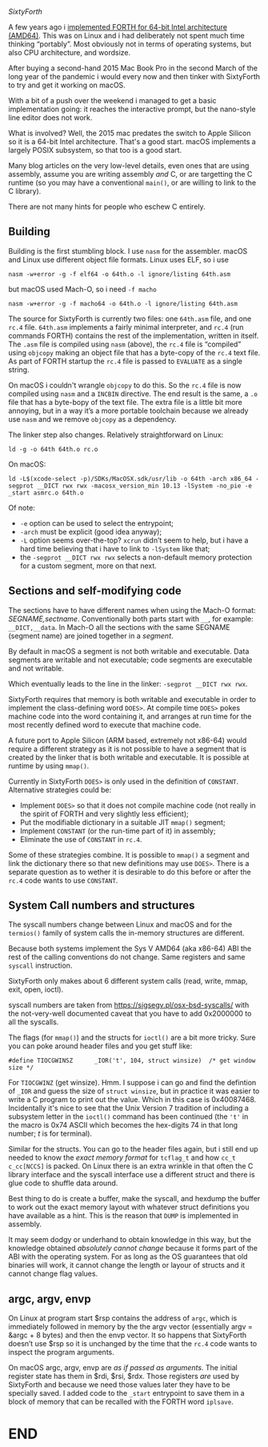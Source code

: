[brutal]: #title "Implementing FORTH on macOS"
[brutal]: #author "David Jones"
[brutal]: #date "2022-01-24"

_SixtyForth_

A few years ago i
[implemented FORTH for 64-bit Intel architecture (AMD64)](https://gitlab.com/drj11/sixtyforth).
This was on Linux and i had deliberately not spent much time
thinking “portably”.
Most obviously not in terms of operating systems,
but also CPU architecture, and wordsize.

After buying a second-hand 2015 Mac Book Pro in
the second March of the long year of the pandemic
i would every now and then tinker with SixtyForth to
try and get it working on macOS.

With a bit of a push over the weekend i managed to get a basic
implementation going: it reaches the interactive prompt, but
the nano-style line editor does not work.

What is involved?
Well, the 2015 mac predates the switch to
Apple Silicon so it is a 64-bit Intel architecture.
That's a good start.
macOS implements a largely POSIX subsystem,
so that too is a good start.

Many blog articles on the very low-level details,
even ones that are using assembly,
assume you are writing assembly _and_ C, or
are targetting the C runtime (so you may have a conventional
`main()`, or are willing to link to the C library).

There are not many hints for people who eschew C entirely.


## Building

Building is the first stumbling block.
I use `nasm` for the assembler.
macOS and Linux use different object file formats.
Linux uses ELF, so i use

    nasm -w+error -g -f elf64 -o 64th.o -l ignore/listing 64th.asm

but macOS used Mach-O, so i need `-f macho`

    nasm -w+error -g -f macho64 -o 64th.o -l ignore/listing 64th.asm

The source for SixtyForth is currently two files: one `64th.asm`
file, and one `rc.4` file.
`64th.asm` implements a fairly minimal interpreter, and
`rc.4` (run commands FORTH) contains the rest of the
implementation, written in itself.
The `.asm` file is compiled using `nasm` (above),
the `rc.4` file is “compiled” using `objcopy` making an object
file that has a byte-copy of the `rc.4` text file.
As part of FORTH startup the `rc.4` file is passed to `EVALUATE`
as a single string.

On macOS i couldn't wrangle `objcopy` to do this.
So the `rc.4` file is now compiled using `nasm` and a `INCBIN`
directive.
The end result is the same, a `.o` file that has a byte-bopy of
the text file.
The extra file is a little bit more annoying, but in a way it’s
a more portable toolchain because we already use `nasm` and we
remove `objcopy` as a dependency.

The linker step also changes. Relatively straightforward on
Linux:

    ld -g -o 64th 64th.o rc.o

On macOS:

    ld -L$(xcode-select -p)/SDKs/MacOSX.sdk/usr/lib -o 64th -arch x86_64 -segprot __DICT rwx rwx -macosx_version_min 10.13 -lSystem -no_pie -e _start asmrc.o 64th.o

Of note:
- `-e` option can be used to select the entrypoint;
- `-arch` must be explicit (good idea anyway);
- `-L` option seems over-the-top? `xcrun` didn’t seem to help,
  but i have a hard time believing that i have to link to
  `-lSystem` like that;
- the `-segprot __DICT rwx rwx` selects a non-default memory
  protection for a custom segment, more on that next.


## Sections and self-modifying code

The sections have to have different names when using the Mach-O format:
_SEGNAME,sectname_.
Conventionally both parts start with `__`, for example:
`__DICT,__data`.
In Mach-O all the sections with the same SEGNAME (segment name)
are joined together in a _segment_.

By default in macOS a segment is not both writable and
executable.
Data segments are writable and not executable;
code segments are executable and not writable.

Which eventually leads to the line in the linker:
`-segprot __DICT rwx rwx`.

SixtyForth requires that memory is both writable and executable
in order to implement the class-defining word `DOES>`.
At compile time `DOES>` pokes machine code into the word
containing it, and arranges at run time for the most recently
defined word to execute that machine code.

A future port to Apple Silicon (ARM based, extremely not x86-64)
would require a different strategy as
it is not possible to have a segment that
is created by the linker that is both writable and executable.
It is possible at runtime by using `mmap()`.

Currently in SixtyForth `DOES>` is only used in the definition
of `CONSTANT`.
Alternative strategies could be:
- Implement `DOES>` so that it does not compile machine code
  (not really in the spirit of FORTH and very slightly less
  efficient);
- Put the modifiable dictionary in a suitable JIT `mmap()`
  segment;
- Implement `CONSTANT` (or the run-time part of it) in assembly;
- Eliminate the use of `CONSTANT` in `rc.4`.

Some of these strategies combine.
It is possible to `mmap()` a
segment and link the dictionary there so that new definitions
may use `DOES>`.
There is a separate question as to wether it is desirable to do
this before or after the `rc.4` code wants to use `CONSTANT`.


## System Call numbers and structures

The syscall numbers change between Linux and macOS and for the
`termios()` family of system calls the in-memory structures are
different.

Because both systems implement the Sys V AMD64 (aka x86-64) ABI
the rest of the calling conventions do not change.
Same registers and same `syscall` instruction.

SixtyForth only makes about 6 different system calls
(read, write, mmap, exit, open, ioctl).

syscall numbers are taken from
https://sigsegv.pl/osx-bsd-syscalls/ with the not-very-well
documented caveat that you have to add 0x2000000 to all the
syscalls.

The flags (for `mmap()`) and the structs for `ioctl()` are
a bit more tricky.
Sure you can poke around header files and you get stuff like:

    #define TIOCGWINSZ      _IOR('t', 104, struct winsize)  /* get window size */

For `TIOCGWINZ` (get winsize). Hmm.
I suppose i can go and find the defintion of `_IOR` and guess
the size of `struct winsize`, but in practice it was easier to
write a C program to print out the value.
Which in this case is 0x40087468.
Incidentally it's nice to see that the Unix Version 7 tradition
of including a subsystem letter in the `ioctl()` command has been
continued (the `'t'` in the macro is 0x74 ASCII which becomes
the hex-digits 74 in that long number; _t_ is for terminal).

Similar for the structs.
You can go to the header files again,
but i still end up needed to know the _exact memory format_ for
`tcflag_t` and how `cc_t c_cc[NCCS]` is packed.
On Linux there is an extra wrinkle in that often the C library
interface and the syscall interface use a different struct and
there is glue code to shuffle data around.

Best thing to do is create a buffer, make the syscall, and
hexdump the buffer to work out the exact memory layout with
whatever struct definitions you have available as a hint.
This is the reason that `DUMP` is implemented in assembly.

It may seem dodgy or underhand to obtain knowledge in this way,
but the knowledge obtained _absolutely cannot change_ because
it forms part of the ABI with the operating system.
For as long as the OS guarantees that old binaries will work,
it cannot change the length or layour of structs and it cannot
change flag values.


## argc, argv, envp

On Linux at program start $rsp contains the address of `argc`,
which is immediately followed in memory by the the argv vector
(essentially argv = &argc + 8 bytes) and then the envp vector.
It so happens that SixtyForth doesn’t use $rsp so it is
unchanged by the time that the `rc.4` code wants to inspect the
program arguments.

On macOS argc, argv, envp are _as if passed as arguments_.
The initial register state has them in $rdi, $rsi, $rdx.
Those registers _are_ used by SixtyForth and because we need
those values later they have to be specially saved.
I added code to the `_start` entrypoint to save them in a block
of memory that can be recalled with the FORTH word `iplsave`.

# END
